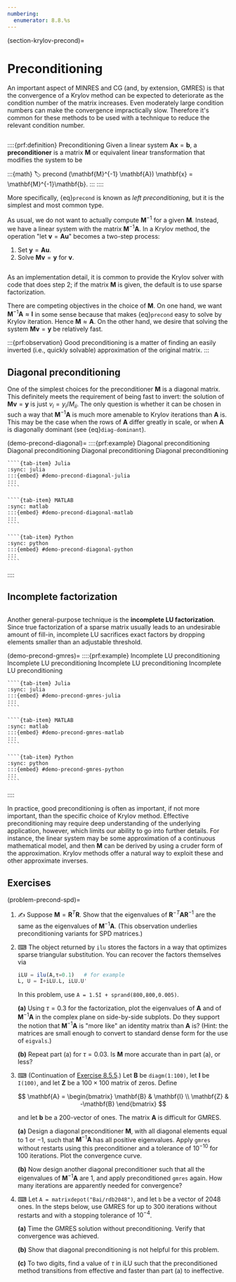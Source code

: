 ```yaml
---
numbering:
  enumerator: 8.8.%s
---
```

(section-krylov-precond)=
# Preconditioning

An important aspect of MINRES and CG (and, by extension, GMRES) is that the convergence of a Krylov method can be expected to deteriorate as the condition number of the matrix increases. Even moderately large condition numbers can make the convergence impractically slow. Therefore it's common for these methods to be used with a technique to reduce the relevant condition number.

```{index} GMRES; preconditioning in, ! preconditioning
```

::::{prf:definition} Preconditioning
Given a linear system $\mathbf{A}\mathbf{x}=\mathbf{b}$, a **preconditioner** is a matrix $\mathbf{M}$ or equivalent linear transformation that modifies the system to be

:::{math}
:label: precond
(\mathbf{M}^{-1} \mathbf{A}) \mathbf{x} = \mathbf{M}^{-1}\mathbf{b}.
:::
::::
 
More specifically, {eq}`precond` is known as *left preconditioning*, but it is the simplest and most common type.

As usual, we do not want to actually compute $\mathbf{M}^{-1}$ for a given $\mathbf{M}$. Instead, we have a linear system with the matrix $\mathbf{M}^{-1}\mathbf{A}$. In a Krylov method, the operation "let $\mathbf{v}=\mathbf{A}\mathbf{u}$" becomes a two-step process:

1. Set $\mathbf{y}=\mathbf{A}\mathbf{u}$.
2. Solve $\mathbf{M}\mathbf{v}=\mathbf{y}$ for $\mathbf{v}$.

```{index} sparse matrix, LU factorization
```

As an implementation detail, it is common to provide the Krylov solver with code that does step 2; if the matrix $\mathbf{M}$ is given, the default is to use sparse factorization. 

There are competing objectives in the choice of $\mathbf{M}$. On one hand, we want $\mathbf{M}^{-1}\mathbf{A}\approx \mathbf{I}$ in some sense because that makes {eq}`precond` easy to solve by Krylov iteration. Hence $\mathbf{M}\approx \mathbf{A}$. On the other hand, we desire that solving the system $\mathbf{M}\mathbf{v}=\mathbf{y}$ be relatively fast. 

:::{prf:observation}
Good preconditioning is a matter of finding an easily inverted (i.e., quickly solvable) approximation of the original matrix. 
:::

## Diagonal preconditioning

One of the simplest choices for the preconditioner $\mathbf{M}$ is a diagonal matrix. This definitely meets the requirement of being fast to invert: the solution of $\mathbf{M}\mathbf{v}=\mathbf{y}$ is just $v_i=y_i/M_{ii}$. The only question is whether it can be chosen in such a way that $\mathbf{M}^{-1}\mathbf{A}$ is much more amenable to Krylov iterations than $\mathbf{A}$ is. This may be the case when the rows of $\mathbf{A}$ differ greatly in scale, or when $\mathbf{A}$ is diagonally dominant (see {eq}`diag-dominant`).

(demo-precond-diagonal)=
::::{prf:example} Diagonal preconditioning Diagonal preconditioning Diagonal preconditioning Diagonal preconditioning
`````{tab-set}
````{tab-item} Julia
:sync: julia
:::{embed} #demo-precond-diagonal-julia
:::
````

````{tab-item} MATLAB
:sync: matlab
:::{embed} #demo-precond-diagonal-matlab
:::
````

````{tab-item} Python
:sync: python
:::{embed} #demo-precond-diagonal-python
:::
````
`````
::::


## Incomplete factorization

```{index} ! LU factorization; incomplete
```

Another general-purpose technique is the **incomplete LU factorization**. Since true factorization of a sparse matrix usually leads to an undesirable amount of fill-in, incomplete LU sacrifices exact factors by dropping elements smaller than an adjustable threshold.

(demo-precond-gmres)=
::::{prf:example} Incomplete LU preconditioning Incomplete LU preconditioning Incomplete LU preconditioning Incomplete LU preconditioning
`````{tab-set}
````{tab-item} Julia
:sync: julia
:::{embed} #demo-precond-gmres-julia
:::
````

````{tab-item} MATLAB
:sync: matlab
:::{embed} #demo-precond-gmres-matlab
:::
````

````{tab-item} Python
:sync: python
:::{embed} #demo-precond-gmres-python
:::
````
`````
::::


In practice, good preconditioning is often as important, if not more important, than the specific choice of Krylov method. Effective preconditioning may require deep understanding of the underlying application, however, which limits our ability to go into further details. For instance, the linear system may be some approximation of a continuous mathematical model, and then $\mathbf{M}$ can be derived by using a cruder form of the approximation. Krylov methods offer a natural way to exploit these and other approximate inverses.

## Exercises

(problem-precond-spd)=
1. ✍ Suppose $\mathbf{M}=\mathbf{R}^T\mathbf{R}$. Show that the eigenvalues of $\mathbf{R}^{-T}\mathbf{A}\mathbf{R}^{-1}$ are the same as the eigenvalues of $\mathbf{M}^{-1}\mathbf{A}$. (This observation underlies preconditioning variants for SPD matrices.)

2. ⌨ The object returned by `ilu` stores the factors in a way that optimizes sparse triangular substitution. You can recover the factors themselves via
    
    ```julia
    iLU = ilu(A,τ=0.1)   # for example
    L, U = I+iLU.L, iLU.U'
    ```

    In this problem, use `A = 1.5I + sprand(800,800,0.005)`.

    **(a)** Using $\tau=0.3$ for the factorization, plot the eigenvalues of $\mathbf{A}$ and of $\mathbf{M}^{-1}\mathbf{A}$ in the complex plane on side-by-side subplots. Do they support the notion that $\mathbf{M}^{-1}\mathbf{A}$ is "more like" an identity matrix than $\mathbf{A}$ is? (Hint: the matrices are small enough to convert to standard dense form for the use of `eigvals`.)

    **(b)** Repeat part (a) for $\tau=0.03$. Is $\mathbf{M}$ more accurate than in part (a), or less?

3. ⌨ (Continuation of [Exercise 8.5.5](#problem-gmres-surround).) Let $\mathbf{B}$ be `diagm(1:100)`,  let $\mathbf{I}$ be `I(100)`, and let $\mathbf{Z}$ be a $100\times 100$ matrix of zeros. Define 
  
    $$
    \mathbf{A} = \begin{bmatrix}
      \mathbf{B} & \mathbf{I} \\ \mathbf{Z} & -\mathbf{B}
    \end{bmatrix}
    $$ 
  
    and let $\mathbf{b}$ be a 200-vector of ones. The matrix $\mathbf{A}$ is difficult for GMRES. 
  
    **(a)** Design a diagonal preconditioner $\mathbf{M}$, with all diagonal elements equal to $1$ or $-1$, such that $\mathbf{M}^{-1}\mathbf{A}$ has all positive eigenvalues. Apply `gmres` without restarts using this preconditioner and a tolerance of $10^{-10}$ for 100 iterations. Plot the convergence curve. 
  
    **(b)** Now design another diagonal preconditioner such that all the eigenvalues of $\mathbf{M}^{-1}\mathbf{A}$ are $1$, and apply preconditioned `gmres` again. How many iterations are apparently needed for convergence? 

4. ⌨ Let `A = matrixdepot("Bai/rdb2048")`, and let `b` be a vector of 2048 ones. In the steps below, use GMRES for up to 300 iterations without restarts and with a stopping tolerance of $10^{-4}$.

    **(a)** Time the GMRES solution without preconditioning. Verify that convergence was achieved. 

    **(b)** Show that diagonal preconditioning is not helpful for this problem.

    **(c)** To two digits, find a value of $\tau$ in iLU such that the preconditioned method transitions from effective and faster than part (a) to ineffective. 
   
